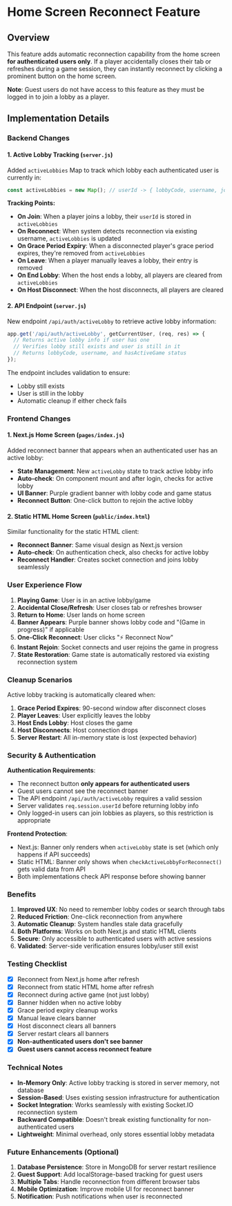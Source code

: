 # Home Screen Reconnect Feature

## Overview

This feature adds automatic reconnection capability from the home screen **for authenticated users only**. If a player accidentally closes their tab or refreshes during a game session, they can instantly reconnect by clicking a prominent button on the home screen.

**Note**: Guest users do not have access to this feature as they must be logged in to join a lobby as a player.

## Implementation Details

### Backend Changes

#### 1. Active Lobby Tracking (`server.js`)

Added `activeLobbies` Map to track which lobby each authenticated user is currently in:

```javascript
const activeLobbies = new Map(); // userId -> { lobbyCode, username, joinedAt }
```

**Tracking Points:**
- **On Join**: When a player joins a lobby, their `userId` is stored in `activeLobbies`
- **On Reconnect**: When system detects reconnection via existing username, `activeLobbies` is updated
- **On Grace Period Expiry**: When a disconnected player's grace period expires, they're removed from `activeLobbies`
- **On Leave**: When a player manually leaves a lobby, their entry is removed
- **On End Lobby**: When the host ends a lobby, all players are cleared from `activeLobbies`
- **On Host Disconnect**: When the host disconnects, all players are cleared

#### 2. API Endpoint (`server.js`)

New endpoint `/api/auth/activeLobby` to retrieve active lobby information:

```javascript
app.get('/api/auth/activeLobby', getCurrentUser, (req, res) => {
  // Returns active lobby info if user has one
  // Verifies lobby still exists and user is still in it
  // Returns lobbyCode, username, and hasActiveGame status
});
```

The endpoint includes validation to ensure:
- Lobby still exists
- User is still in the lobby
- Automatic cleanup if either check fails

### Frontend Changes

#### 1. Next.js Home Screen (`pages/index.js`)

Added reconnect banner that appears when an authenticated user has an active lobby:

- **State Management**: New `activeLobby` state to track active lobby info
- **Auto-check**: On component mount and after login, checks for active lobby
- **UI Banner**: Purple gradient banner with lobby code and game status
- **Reconnect Button**: One-click button to rejoin the active lobby

#### 2. Static HTML Home Screen (`public/index.html`)

Similar functionality for the static HTML client:

- **Reconnect Banner**: Same visual design as Next.js version
- **Auto-check**: On authentication check, also checks for active lobby
- **Reconnect Handler**: Creates socket connection and joins lobby seamlessly

### User Experience Flow

1. **Playing Game**: User is in an active lobby/game
2. **Accidental Close/Refresh**: User closes tab or refreshes browser
3. **Return to Home**: User lands on home screen
4. **Banner Appears**: Purple banner shows lobby code and "(Game in progress)" if applicable
5. **One-Click Reconnect**: User clicks "⚡ Reconnect Now"
6. **Instant Rejoin**: Socket connects and user rejoins the game in progress
7. **State Restoration**: Game state is automatically restored via existing reconnection system

### Cleanup Scenarios

Active lobby tracking is automatically cleared when:

1. **Grace Period Expires**: 90-second window after disconnect closes
2. **Player Leaves**: User explicitly leaves the lobby
3. **Host Ends Lobby**: Host closes the game
4. **Host Disconnects**: Host connection drops
5. **Server Restart**: All in-memory state is lost (expected behavior)

### Security & Authentication

**Authentication Requirements**:
- The reconnect button **only appears for authenticated users**
- Guest users cannot see the reconnect banner
- The API endpoint `/api/auth/activeLobby` requires a valid session
- Server validates `req.session.userId` before returning lobby info
- Only logged-in users can join lobbies as players, so this restriction is appropriate

**Frontend Protection**:
- Next.js: Banner only renders when `activeLobby` state is set (which only happens if API succeeds)
- Static HTML: Banner only shows when `checkActiveLobbyForReconnect()` gets valid data from API
- Both implementations check API response before showing banner

### Benefits

1. **Improved UX**: No need to remember lobby codes or search through tabs
2. **Reduced Friction**: One-click reconnection from anywhere
3. **Automatic Cleanup**: System handles stale data gracefully
4. **Both Platforms**: Works on both Next.js and static HTML clients
5. **Secure**: Only accessible to authenticated users with active sessions
6. **Validated**: Server-side verification ensures lobby/user still exist

### Testing Checklist

- [x] Reconnect from Next.js home after refresh
- [x] Reconnect from static HTML home after refresh  
- [x] Reconnect during active game (not just lobby)
- [x] Banner hidden when no active lobby
- [x] Grace period expiry cleanup works
- [x] Manual leave clears banner
- [x] Host disconnect clears all banners
- [x] Server restart clears all banners
- [x] **Non-authenticated users don't see banner**
- [x] **Guest users cannot access reconnect feature**

### Technical Notes

- **In-Memory Only**: Active lobby tracking is stored in server memory, not database
- **Session-Based**: Uses existing session infrastructure for authentication
- **Socket Integration**: Works seamlessly with existing Socket.IO reconnection system
- **Backward Compatible**: Doesn't break existing functionality for non-authenticated users
- **Lightweight**: Minimal overhead, only stores essential lobby metadata

### Future Enhancements (Optional)

1. **Database Persistence**: Store in MongoDB for server restart resilience
2. **Guest Support**: Add localStorage-based tracking for guest users
3. **Multiple Tabs**: Handle reconnection from different browser tabs
4. **Mobile Optimization**: Improve mobile UI for reconnect banner
5. **Notification**: Push notifications when user is reconnected

